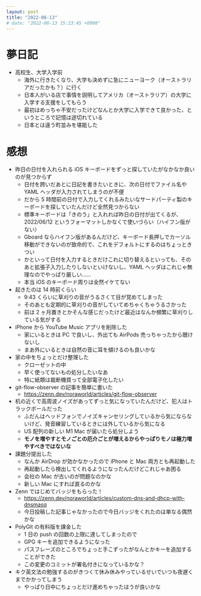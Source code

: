 ```yaml
---
layout: post
title: "2022-06-13"
# date: "2022-06-13 15:23:45 +0900"
---
```


# 夢日記
* 高校生、大学入学前
    * 海外に行きたくなり、大学も決めずに急にニューヨーク（オーストラリアだったかも？）に行く
    * 日本人がいる店で事情を説明してアメリカ（オーストラリア）の大学に入学する支援をしてもらう
    * 最初はめっちゃ不安だったけどなんとか大学に入学できて良かった、というところで記憶は途切れている
    * 日本とは違う町並みを堪能した

# 感想
* 昨日の日付を入れられる iOS キーボードをずっと探していたがなかなか良いのが見つからず
    * 日付を跨いだあとに日記を書きたいときに、次の日付でファイル名や YAML ヘッダが入力されてしまうのが不便
    * だから 5 時間前の日付で入力してくれるみたいなサードパーティ製のキーボードを探していたんだけど全然見つからない
    * 標準キーボードは「きのう」と入れれば昨日の日付が出てくるが、2022/06/12 というフォーマットしかなくて使いづらい（ハイフン版がない）
    * Gboard ならハイフン版があるんだけど、キーボード長押しでカーソル移動ができないのが致命的で、これをデフォルトにするのはちょっときつい
    * かといって日付を入力するときだけこれに切り替えるといっても、そのあと拡張子入力したりしないといけないし、YAML ヘッダはこれじゃ無理なのでやっぱり厳しい......
    * 本当 iOS のキーボード周りは全然イケてない
* 起きたのは 14 時前くらい
    * 9:43 くらいに草刈りの音がうるさくて目が覚めてしまった
    * そのあとも定期的に草刈りの音がしていてめちゃくちゃうるさかった
    * 前は 2 ヶ月置きとかそんな感じだったけど最近はなんか頻繁に草刈りしている気がする
* iPhone から YouTube Music アプリを削除した
    * 家にいるときは PC で良いし、外出ても AirPods 売っちゃったから聴けないし
    * まあ外にいるときは自然の音に耳を傾けるのも良いかな
* 家の中をちょっとだけ整理した
    * クローゼットの中
    * 早く使ってないもの処分したいなあ
    * 特に紙類は裁断機買って全部電子化したい
* git-flow-observer の記事を簡単に書いた
    * https://zenn.dev/noraworld/articles/git-flow-observer
* 机の近くで高周波ノイズがあってずっと気になっていたんだけど、犯人はトラックボールだった
    * ふだんはヘッドフォンでノイズキャンセリングしているから気にならないけど、発音練習しているときには外しているから気になる
    * US 配列の新しい M1 Mac が届いたら処分しよう
    * **モノを増やすとモノごとの厄介ごとが増えるからやっぱりモノは極力増やすべきではないな**
* 課題分提出した
    * なんか AirDrop が効かなかったので iPhone と Mac 両方とも再起動した
    * 再起動したら検出してくれるようになったんだけどこれじゃあ困る
    * 会社の Mac が古いのが問題なのかな
    * 新しい Mac にすれば直るのかな
* Zenn ではじめてバッジをもらった！
    * https://zenn.dev/noraworld/articles/custom-dns-and-dhcp-with-dnsmasq
    * 今日投稿した記事じゃなかったので今日バッジをくれたのは単なる偶然かな
* PolyGit の有料版を課金した
    * 1 日の push の回数の上限に達してしまったので
    * GPG キーを追加できるようになった
    * パスフレーズのところでちょっと手こずったがなんとかキーを追加することができた
    * この変更のコミットが署名付きになっているかな？
* キク英文法の勉強するのがきつくて休み休みやっているせいでいつも夜遅くまでかかってしまう
    * やっぱり日中にちょっとだけ進めちゃったほうが良いかな